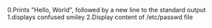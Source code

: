 0.Prints "Hello, World", followed by a new line to the standard output
1.displays confused smiley
2.Display content of /etc/passwd file
